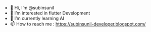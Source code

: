 - 👋 Hi, I’m @subinsunil
- 👀 I’m interested in flutter Development
- 🌱 I’m currently learning AI 
- 📫 How to reach me : https://subinsunil-developer.blogspot.com/
